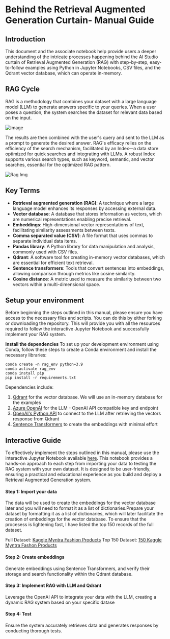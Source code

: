 # Behind the Retrieval Augmented Generation Curtain- Manual Guide

## Introduction
This document and the associate notebook help provide users a deeper understanding of the intricate processes happening behind the AI Studio curtain of Retrieval Augmented Generation (RAG) with step-by-step, easy-to-follow examples using Python in Jupyter Notebooks, CSV files, and the Qdrant vector database, which can operate in-memory. 

## RAG Cycle
RAG is a methodology that combines your dataset with a large language model (LLM) to generate answers specific to your queries. When a user poses a question, the system searches the dataset for relevant data based on the input. 

![image](https://github.com/armansalimi-microsoft/RAG_Manual_DEMO/assets/150470041/2ae2d1b4-66ed-42fa-813b-9f8226056a44)

The results are then combined with the user's query and sent to the LLM as a prompt to generate the desired answer. RAG's efficacy relies on the efficiency of the search mechanism, facilitated by an Index—a data store optimized for quick searches and integrating with LLMs. A robust Index supports various search types, such as keyword, semantic, and vector searches, essential for the optimized RAG pattern.

![Rag Img](https://github.com/armansalimi-microsoft/Behind-the-Retrieval-Augmented-Generation-Curtain-Manual-Guide/assets/150470041/7e90d97f-068a-400b-9f49-590799fa5dd0)


## Key Terms
- **Retrieval augmented generation (RAG)**: A technique where a large language model enhances its responses by accessing external data.
- **Vector database**: A database that stores information as vectors, which are numerical representations enabling precise retrieval.
-	**Embeddings**: High-dimensional vector representations of text, facilitating similarity assessments between texts.
-	**Comma separated value (CSV)**: A file format that uses commas to separate individual data items.
-	**Pandas library**: A Python library for data manipulation and analysis, commonly used with CSV files.
-	**Qdrant**: A software tool for creating in-memory vector databases, which are essential for efficient text retrieval.
-	**Sentence transformers**: Tools that convert sentences into embeddings, allowing comparison through metrics like cosine similarity.
-	**Cosine distance**: A metric used to measure the similarity between two vectors within a multi-dimensional space.


## Setup your environment
Before beginning the steps outlined in this manual, please ensure you have access to the necessary files and scripts. You can do this by either forking or downloading the repository. This will provide you with all the resources required to follow the interactive Jupyter Notebook and successfully implement your RAG system.

**Install the dependencies**
To set up your development environment using Conda, follow these steps to create a Conda environment and install the necessary libraries:

```
conda create -n rag_env python=3.9
conda activate rag_env
conda install pip
pip install -r requirements.txt
```

Dependencies include:
1. [Qdrant](https://github.com/qdrant/qdrant) for the vector database. We will use an in-memory database for the examples
2. [Azure OpenAI](https://learn.microsoft.com/en-us/azure/ai-services/openai/overview) for the LLM - OpenAI API compatible key and endpoint 
3. [OpenAI's Python API](https://pypi.org/project/openai/) to connect to the LLM after retrieving the vectors response from Qdrant
4. [Sentence Transformers](https://www.sbert.net/) to create the embeddings with minimal effort

## Interactive Guide
To effectively implement the steps outlined in this manual, please use the interactive Jupyter Notebook available [here](https://github.com/armansalimi-microsoft/RAG_Manual_DEMO/blob/main/Manual%20Guide%20Notebook.ipynb). This notebook provides a hands-on approach to each step from importing your data to testing the RAG system with your own dataset. It is designed to be user-friendly, ensuring a practical and educational experience as you build and deploy a Retrieval Augmented Generation system.

#### Step 1: Import your data
The data will be used to create the embeddings for the vector database later and you will need to format it as a list of dictionaries.Prepare your dataset by formatting it as a list of dictionaries, which will later facilitate the creation of embeddings for the vector database. To ensure that the procesess is lightening fast, I have listed the top 150 records of the full dataset.

Full Dataset: [Kaggle Myntra Fashion Products](https://www.kaggle.com/datasets/nirokey/myntra-fashion-products)
Top 150 Dataset: [150 Kaggle Myntra Fashon Products](https://github.com/armansalimi-microsoft/RAG_Manual_DEMO/blob/main/Demo_fashion_products.csv)

#### Step 2: Create embeddings
Generate embeddings using Sentence Transformers, and verify their storage and search functionality within the Qdrant database.

#### Step 3: Implement RAG with LLM and Qdrant
Leverage the OpenAI API to integrate your data with the LLM, creating a dynamic RAG system based on your specific datase

#### Step 4: Test
Ensure the system accurately retrieves data and generates responses by conducting thorough tests.
